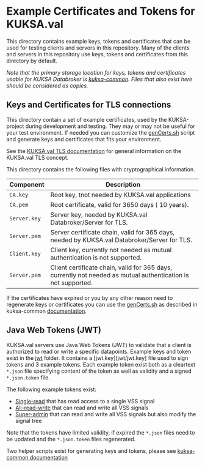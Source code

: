 # Example Certificates and Tokens for KUKSA.val

This directory contains example keys, tokens and certificates that can be used for testing clients and servers in this repository.
Many of the clients and servers in this repository use keys, tokens and certificates from this directory by default.

*Note that the primary storage location for keys, tokens and certificates usable for KUKSA Databroker*
*is [kuksa-common](https://github.com/eclipse-kuksa/kuksa-common/tree/main).*
*Files that also exist here should be considered as copies.*

## Keys and Certificates for TLS connections

This directory contain a set of example certificates, used by the KUKSA-project during development and testing.
They may or may not be useful for your test environment.
If needed you can customize the [genCerts.sh](https://github.com/eclipse-kuksa/kuksa-common/blob/main/tls/genCerts.sh) script and generate keys and certificates that fits your environment.

See the [KUKSA.val TLS documentation](../doc/tls.md) for general information on the KUKSA.val TLS concept.

This directory contains the following files with cryptographical information.

 Component      | Description |
| -------------- | ----------- |
| `CA.key` | Root key, tnot needed by KUKSA.val applications
| `CA.pem` | Root certificate, valid for 3650 days ( 10 years). |
| `Server.key` | Server key, needed by KUKSA.val Databroker/Server for TLS. |
| `Server.pem` | Server certificate chain, valid for 365 days, needed by KUKSA.val Databroker/Server for TLS. |
| `Client.key` | Client key, currently not needed as mutual authentication is not supported. |
| `Server.pem` | Client certificate chain, valid for 365 days, currently not needed as mutual authentication is not supported. |

If the certificates have expired or you by any other reason need to regenerate keys or certificates you can use
the [genCerts.sh](https://github.com/eclipse-kuksa/kuksa-common/blob/main/tls/genCerts.sh) as described in kuksa-common [documentation](https://github.com/eclipse-kuksa/kuksa-common/blob/main/tls/README.md).

## Java Web Tokens (JWT)

KUKSA.val servers use Java Web Tokens (JWT) to validate that a client is authorized to read or write a specific datapoints.
Example keys and token exist in the [jwt](jwt) folder.
It contains a [jwt.key](jwt/jwt.key] file used to sign tokens and 3 example tokens.
Each example token exist both as a cleartext `*.json` file specifying content of the token as well as validity and a signed `*.json.token` file.

The following example tokens exist:

* [Single-read](jwt/single-read.json) that has read access to a single VSS signal
* [All-read-write](jwt/all-read-write.json) that can read and write all VSS signals
* [Super-admin](jwt/super-admin.json) that can read and write all VSS signals but also modify the signal tree

Note that the tokens have limited validity, if expired the `*.json` files need to be updated and the `*.json.token` files regenerated.

Two helper scripts exist for generating keys and tokens, please see
[kuksa-common documentation](https://github.com/eclipse-kuksa/kuksa-common/tree/main/jwt)
